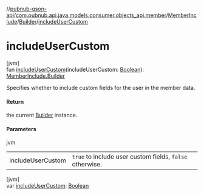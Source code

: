 //[pubnub-gson-api](../../../../index.md)/[com.pubnub.api.java.models.consumer.objects_api.member](../../index.md)/[MemberInclude](../index.md)/[Builder](index.md)/[includeUserCustom](include-user-custom.md)

# includeUserCustom

[jvm]\
fun [includeUserCustom](include-user-custom.md)(includeUserCustom: [Boolean](https://kotlinlang.org/api/latest/jvm/stdlib/kotlin-stdlib/kotlin/-boolean/index.html)): [MemberInclude.Builder](index.md)

Specifies whether to include custom fields for the user in the member data.

#### Return

the current [Builder](index.md) instance.

#### Parameters

jvm

| | |
|---|---|
| includeUserCustom | `true` to include user custom fields, `false` otherwise. |

[jvm]\
var [includeUserCustom](include-user-custom.md): [Boolean](https://kotlinlang.org/api/latest/jvm/stdlib/kotlin-stdlib/kotlin/-boolean/index.html)
